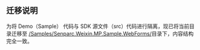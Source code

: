 ## 迁移说明

为将 Demo（Sample） 代码与 SDK 源文件（src）代码进行隔离，现已将当前目录迁移至 [/Samples/Senparc.Weixin.MP.Sample.WebForms/](../../Samples/Senparc.Weixin.MP.Sample.WebForms/)目录下，内容结构完全一致。
